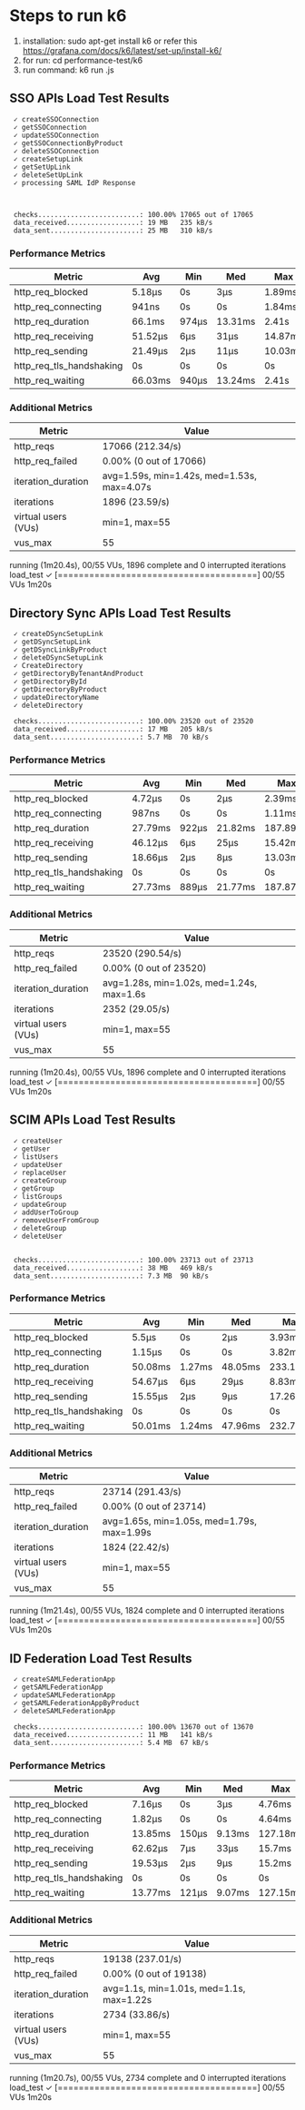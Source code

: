 # Steps to run k6

1. installation: sudo apt-get install k6 or refer this https://grafana.com/docs/k6/latest/set-up/install-k6/
2. for run: cd performance-test/k6
3. run command: k6 run <test-file>.js

## SSO APIs Load Test Results

     ✓ createSSOConnection
     ✓ getSSOConnection
     ✓ updateSSOConnection
     ✓ getSSOConnectionByProduct
     ✓ deleteSSOConnection
     ✓ createSetupLink
     ✓ getSetUpLink
     ✓ deleteSetUpLink
     ✓ processing SAML IdP Response



     checks.........................: 100.00% 17065 out of 17065
     data_received..................: 19 MB   235 kB/s
     data_sent......................: 25 MB   310 kB/s

### Performance Metrics

| Metric                   | Avg     | Min   | Med     | Max     | p(90)    | p(95)   |
| ------------------------ | ------- | ----- | ------- | ------- | -------- | ------- |
| http_req_blocked         | 5.18µs  | 0s    | 3µs     | 1.89ms  | 5µs      | 7µs     |
| http_req_connecting      | 941ns   | 0s    | 0s      | 1.84ms  | 0s       | 0s      |
| http_req_duration        | 66.1ms  | 974µs | 13.31ms | 2.41s   | 221.15ms | 241.2ms |
| http_req_receiving       | 51.52µs | 6µs   | 31µs    | 14.87ms | 85µs     | 128µs   |
| http_req_sending         | 21.49µs | 2µs   | 11µs    | 10.03ms | 30µs     | 48µs    |
| http_req_tls_handshaking | 0s      | 0s    | 0s      | 0s      | 0s       | 0s      |
| http_req_waiting         | 66.03ms | 940µs | 13.24ms | 2.41s   | 221.04ms | 241.1ms |

### Additional Metrics

| Metric              | Value                                      |
| ------------------- | ------------------------------------------ |
| http_reqs           | 17066 (212.34/s)                           |
| http_req_failed     | 0.00% (0 out of 17066)                     |
| iteration_duration  | avg=1.59s, min=1.42s, med=1.53s, max=4.07s |
| iterations          | 1896 (23.59/s)                             |
| virtual users (VUs) | min=1, max=55                              |
| vus_max             | 55                                         |

running (1m20.4s), 00/55 VUs, 1896 complete and 0 interrupted iterations
load_test ✓ [======================================] 00/55 VUs 1m20s

## Directory Sync APIs Load Test Results

     ✓ createDSyncSetupLink
     ✓ getDSyncSetupLink
     ✓ getDSyncLinkByProduct
     ✓ deleteDSyncSetupLink
     ✓ CreateDirectory
     ✓ getDirectoryByTenantAndProduct
     ✓ getDirectoryById
     ✓ getDirectoryByProduct
     ✓ updateDirectoryName
     ✓ deleteDirectory

     checks.........................: 100.00% 23520 out of 23520
     data_received..................: 17 MB   205 kB/s
     data_sent......................: 5.7 MB  70 kB/s

### Performance Metrics

| Metric                   | Avg     | Min   | Med     | Max      | p(90)   | p(95)   |
| ------------------------ | ------- | ----- | ------- | -------- | ------- | ------- |
| http_req_blocked         | 4.72µs  | 0s    | 2µs     | 2.39ms   | 5µs     | 7µs     |
| http_req_connecting      | 987ns   | 0s    | 0s      | 1.11ms   | 0s      | 0s      |
| http_req_duration        | 27.79ms | 922µs | 21.82ms | 187.89ms | 58.51ms | 71.24ms |
| http_req_receiving       | 46.12µs | 6µs   | 25µs    | 15.42ms  | 74µs    | 119µs   |
| http_req_sending         | 18.66µs | 2µs   | 8µs     | 13.03ms  | 18µs    | 30µs    |
| http_req_tls_handshaking | 0s      | 0s    | 0s      | 0s       | 0s      | 0s      |
| http_req_waiting         | 27.73ms | 889µs | 21.77ms | 187.87ms | 58.44ms | 71.1ms  |

### Additional Metrics

| Metric              | Value                                     |
| ------------------- | ----------------------------------------- |
| http_reqs           | 23520 (290.54/s)                          |
| http_req_failed     | 0.00% (0 out of 23520)                    |
| iteration_duration  | avg=1.28s, min=1.02s, med=1.24s, max=1.6s |
| iterations          | 2352 (29.05/s)                            |
| virtual users (VUs) | min=1, max=55                             |
| vus_max             | 55                                        |

running (1m20.4s), 00/55 VUs, 1896 complete and 0 interrupted iterations
load_test ✓ [======================================] 00/55 VUs 1m20s

## SCIM APIs Load Test Results

     ✓ createUser
     ✓ getUser
     ✓ listUsers
     ✓ updateUser
     ✓ replaceUser
     ✓ createGroup
     ✓ getGroup
     ✓ listGroups
     ✓ updateGroup
     ✓ addUserToGroup
     ✓ removeUserFromGroup
     ✓ deleteGroup
     ✓ deleteUser


     checks.........................: 100.00% 23713 out of 23713
     data_received..................: 38 MB   469 kB/s
     data_sent......................: 7.3 MB  90 kB/s

### Performance Metrics

| Metric                   | Avg     | Min    | Med     | Max      | p(90)   | p(95)   |
| ------------------------ | ------- | ------ | ------- | -------- | ------- | ------- |
| http_req_blocked         | 5.5µs   | 0s     | 2µs     | 3.93ms   | 6µs     | 8µs     |
| http_req_connecting      | 1.15µs  | 0s     | 0s      | 3.82ms   | 0s      | 0s      |
| http_req_duration        | 50.08ms | 1.27ms | 48.05ms | 233.12ms | 88.82ms | 96.87ms |
| http_req_receiving       | 54.67µs | 6µs    | 29µs    | 8.83ms   | 98µs    | 151µs   |
| http_req_sending         | 15.55µs | 2µs    | 9µs     | 17.26ms  | 20µs    | 30µs    |
| http_req_tls_handshaking | 0s      | 0s     | 0s      | 0s       | 0s      | 0s      |
| http_req_waiting         | 50.01ms | 1.24ms | 47.96ms | 232.77ms | 88.78ms | 96.79ms |

### Additional Metrics

| Metric              | Value                                      |
| ------------------- | ------------------------------------------ |
| http_reqs           | 23714 (291.43/s)                           |
| http_req_failed     | 0.00% (0 out of 23714)                     |
| iteration_duration  | avg=1.65s, min=1.05s, med=1.79s, max=1.99s |
| iterations          | 1824 (22.42/s)                             |
| virtual users (VUs) | min=1, max=55                              |
| vus_max             | 55                                         |

running (1m21.4s), 00/55 VUs, 1824 complete and 0 interrupted iterations
load_test ✓ [======================================] 00/55 VUs 1m20s

## ID Federation Load Test Results

     ✓ createSAMLFederationApp
     ✓ getSAMLFederationApp
     ✓ updateSAMLFederationApp
     ✓ getSAMLFederationAppByProduct
     ✓ deleteSAMLFederationApp

     checks.........................: 100.00% 13670 out of 13670
     data_received..................: 11 MB   141 kB/s
     data_sent......................: 5.4 MB  67 kB/s

### Performance Metrics

| Metric                   | Avg     | Min   | Med    | Max      | p(90)   | p(95)   |
| ------------------------ | ------- | ----- | ------ | -------- | ------- | ------- |
| http_req_blocked         | 7.16µs  | 0s    | 3µs    | 4.76ms   | 7µs     | 11µs    |
| http_req_connecting      | 1.82µs  | 0s    | 0s     | 4.64ms   | 0s      | 0s      |
| http_req_duration        | 13.85ms | 150µs | 9.13ms | 127.18ms | 31.53ms | 47.21ms |
| http_req_receiving       | 62.62µs | 7µs   | 33µs   | 15.7ms   | 100µs   | 163µs   |
| http_req_sending         | 19.53µs | 2µs   | 9µs    | 15.2ms   | 24µs    | 40µs    |
| http_req_tls_handshaking | 0s      | 0s    | 0s     | 0s       | 0s      | 0s      |
| http_req_waiting         | 13.77ms | 121µs | 9.07ms | 127.15ms | 31.46ms | 47.1ms  |

### Additional Metrics

| Metric              | Value                                    |
| ------------------- | ---------------------------------------- |
| http_reqs           | 19138 (237.01/s)                         |
| http_req_failed     | 0.00% (0 out of 19138)                   |
| iteration_duration  | avg=1.1s, min=1.01s, med=1.1s, max=1.22s |
| iterations          | 2734 (33.86/s)                           |
| virtual users (VUs) | min=1, max=55                            |
| vus_max             | 55                                       |

running (1m20.7s), 00/55 VUs, 2734 complete and 0 interrupted iterations
load_test ✓ [======================================] 00/55 VUs 1m20s
